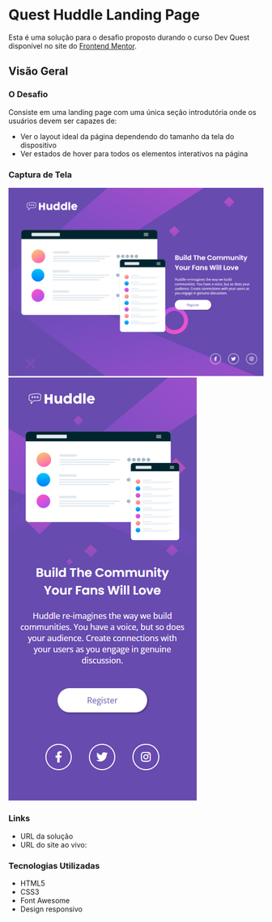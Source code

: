 # Quest Huddle Landing Page

Esta é uma solução para o desafio proposto durando o curso Dev Quest disponível no site do [Frontend Mentor](https://www.frontendmentor.io/challenges/huddle-landing-page-with-a-single-introductory-section-B_2Wvxgi0).

## Visão Geral

### O Desafio

Consiste em uma landing page com uma única seção introdutória onde os usuários devem ser capazes de:

- Ver o layout ideal da página dependendo do tamanho da tela do dispositivo
- Ver estados de hover para todos os elementos interativos na página

### Captura de Tela

![captura de tela desktop](image-1.png)
![captura de tela mobile](image-3.png)


### Links

- URL da solução
- URL do site ao vivo: 

### Tecnologias Utilizadas

- HTML5
- CSS3
- Font Awesome
- Design responsivo